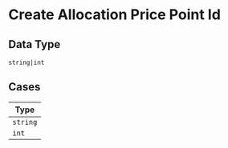 
# Create Allocation Price Point Id

## Data Type

`string|int`

## Cases

| Type |
|  --- |
| `string` |
| `int` |

